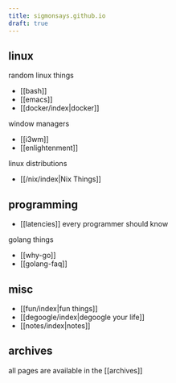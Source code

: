 ```yaml
---
title: sigmonsays.github.io
draft: true
---
```


## linux

random linux things

- [[bash]]
- [[emacs]]
- [[docker/index|docker]]

window managers

- [[i3wm]]
- [[enlightenment]]

linux distributions

- [[/nix/index|Nix Things]]

## programming

- [[latencies]] every programmer should know

golang things

- [[why-go]]
- [[golang-faq]]


## misc
- [[fun/index|fun things]]
- [[degoogle/index|degoogle your life]]
- [[notes/index|notes]]

## archives

all pages are available in the [[archives]]
